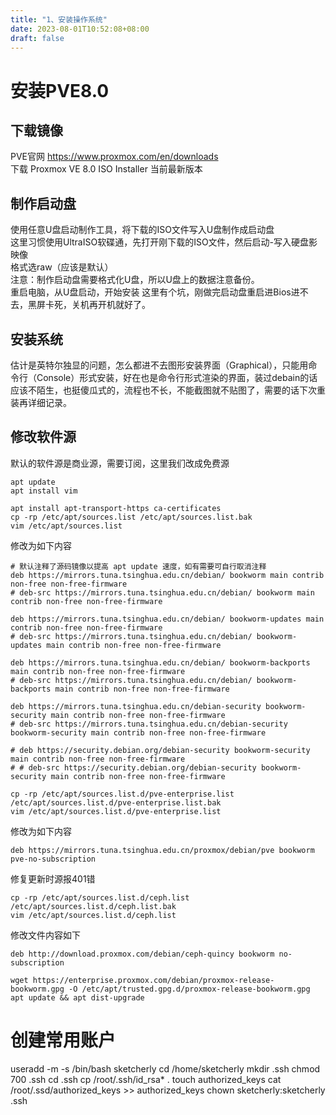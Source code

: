 ```yaml
---
title: "1、安装操作系统"
date: 2023-08-01T10:52:08+08:00
draft: false
---
```


# 安装PVE8.0

## 下载镜像
PVE官网 https://www.proxmox.com/en/downloads  
下载 Proxmox VE 8.0 ISO Installer  当前最新版本  


## 制作启动盘
使用任意U盘启动制作工具，将下载的ISO文件写入U盘制作成启动盘  
这里习惯使用UltraISO软碟通，先打开刚下载的ISO文件，然后启动-写入硬盘影映像  
格式选raw（应该是默认）  
注意：制作启动盘需要格式化U盘，所以U盘上的数据注意备份。  
重启电脑，从U盘启动，开始安装
这里有个坑，刚做完启动盘重启进Bios进不去，黑屏卡死，关机再开机就好了。  


## 安装系统
估计是英特尔独显的问题，怎么都进不去图形安装界面（Graphical），只能用命令行（Console）形式安装，好在也是命令行形式渲染的界面，装过debain的话应该不陌生，也挺傻瓜式的，流程也不长，不能截图就不贴图了，需要的话下次重装再详细记录。  

## 修改软件源
默认的软件源是商业源，需要订阅，这里我们改成免费源

``` shell
apt update
apt install vim
```

``` shell
apt install apt-transport-https ca-certificates
cp -rp /etc/apt/sources.list /etc/apt/sources.list.bak
vim /etc/apt/sources.list
```

修改为如下内容
``` text
# 默认注释了源码镜像以提高 apt update 速度，如有需要可自行取消注释
deb https://mirrors.tuna.tsinghua.edu.cn/debian/ bookworm main contrib non-free non-free-firmware
# deb-src https://mirrors.tuna.tsinghua.edu.cn/debian/ bookworm main contrib non-free non-free-firmware

deb https://mirrors.tuna.tsinghua.edu.cn/debian/ bookworm-updates main contrib non-free non-free-firmware
# deb-src https://mirrors.tuna.tsinghua.edu.cn/debian/ bookworm-updates main contrib non-free non-free-firmware

deb https://mirrors.tuna.tsinghua.edu.cn/debian/ bookworm-backports main contrib non-free non-free-firmware
# deb-src https://mirrors.tuna.tsinghua.edu.cn/debian/ bookworm-backports main contrib non-free non-free-firmware

deb https://mirrors.tuna.tsinghua.edu.cn/debian-security bookworm-security main contrib non-free non-free-firmware
# deb-src https://mirrors.tuna.tsinghua.edu.cn/debian-security bookworm-security main contrib non-free non-free-firmware

# deb https://security.debian.org/debian-security bookworm-security main contrib non-free non-free-firmware
# # deb-src https://security.debian.org/debian-security bookworm-security main contrib non-free non-free-firmware
```

``` shell
cp -rp /etc/apt/sources.list.d/pve-enterprise.list /etc/apt/sources.list.d/pve-enterprise.list.bak
vim /etc/apt/sources.list.d/pve-enterprise.list
```

修改为如下内容
``` text
deb https://mirrors.tuna.tsinghua.edu.cn/proxmox/debian/pve bookworm pve-no-subscription
```


修复更新时源报401错
``` shell
cp -rp /etc/apt/sources.list.d/ceph.list /etc/apt/sources.list.d/ceph.list.bak
vim /etc/apt/sources.list.d/ceph.list
```
修改文件内容如下
``` text
deb http://download.proxmox.com/debian/ceph-quincy bookworm no-subscription
```

``` shell
wget https://enterprise.proxmox.com/debian/proxmox-release-bookworm.gpg -O /etc/apt/trusted.gpg.d/proxmox-release-bookworm.gpg
apt update && apt dist-upgrade
```

# 创建常用账户


useradd -m -s /bin/bash sketcherly
cd /home/sketcherly
mkdir .ssh
chmod 700 .ssh
cd .ssh
cp /root/.ssh/id_rsa* .
touch authorized_keys
cat /root/.ssd/authorized_keys >> authorized_keys
chown sketcherly:sketcherly .ssh




